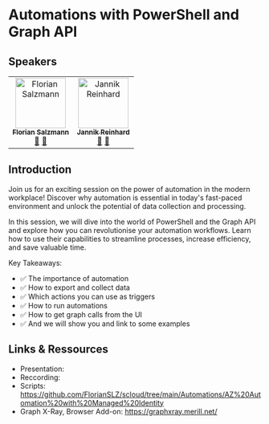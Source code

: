 # Automations with PowerShell and Graph API

## Speakers
<table>
  <tbody>
    <tr>
        <td align="center"><a href="https://github.com/FlorianSLZ"><img src="https://avatars.githubusercontent.com/u/38555854?v=4" width="100px;" alt="Florian Salzmann"/><br /><sub><b>Florian Salzmann</b></sub></a><br /><a href="https://twitter.com/FlorianSLZ/" title="Twitter">💬</a> <a href="https://www.linkedin.com/in/fsalzmann/" title="LinkedIn">💬</a></td>
        <td align="center"><a href="https://github.com/JayRHa"><img src="https://avatars.githubusercontent.com/u/73911860?v=4" width="100px;" alt="Jannik Reinhard"/><br /><sub><b>Jannik Reinhard</b></sub></a><br /><a href="https://twitter.com/jannik_reinhard" title="Twitter">💬</a> <a href="https://www.linkedin.com/in/jannik-r/" title="LinkedIn">💬</a></td>
  </tbody>
</table>

## Introduction
Join us for an exciting session on the power of automation in the modern workplace! Discover why automation is essential in today's fast-paced environment and unlock the potential of data collection and processing.

In this session, we will dive into the world of PowerShell and the Graph API and explore how you can revolutionise your automation workflows. Learn how to use their capabilities to streamline processes, increase efficiency, and save valuable time.

Key Takeaways:
- ✅ The importance of automation
- ✅ How to export and collect data
- ✅ Which actions you can use as triggers
- ✅ How to run automations
- ✅ How to get graph calls from the UI
- ✅ And we will show you and link to some examples 

## Links & Ressources

- Presentation:
- Reccording: 
- Scripts: https://github.com/FlorianSLZ/scloud/tree/main/Automations/AZ%20Automation%20with%20Managed%20Identity
- Graph X-Ray, Browser Add-on: https://graphxray.merill.net/
